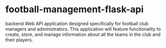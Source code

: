 # football-management-flask-api
backend Web API application designed specifically for football club managers and administrators. This application will feature functionality to create, store, and manage information about all the teams in the club and their players.
